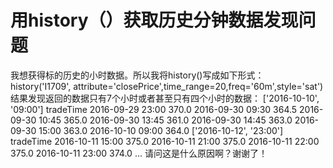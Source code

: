 # 用history（）获取历史分钟数据发现问题

我想获得标的历史的小时数据。所以我将history()写成如下形式：
history('I1709', attribute='closePrice',time_range=20,freq='60m',style='sat')
结果发现返回的数据只有7个小时或者甚至只有四个小时的数据：
['2016-10-10', '09:00']
tradeTime
2016-09-29 23:00    370.0
2016-09-30 09:30    364.5
2016-09-30 10:45    365.0
2016-09-30 13:45    361.0
2016-09-30 14:45    363.0
2016-09-30 15:00    363.0
2016-10-10 09:00    364.0
['2016-10-12', '23:00']
tradeTime
2016-10-11 15:00    375.0
2016-10-11 21:00    375.0
2016-10-11 22:00    375.0
2016-10-11 23:00    374.0
...
请问这是什么原因啊？谢谢了！